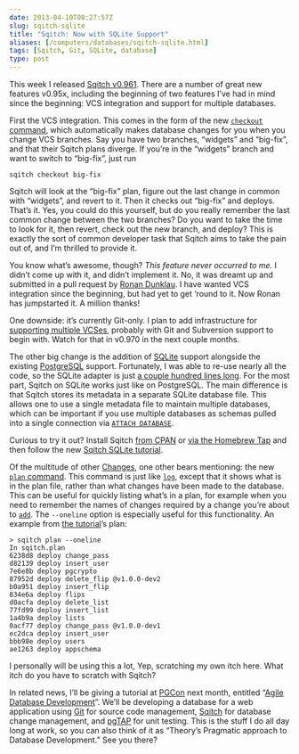```yaml
--- 
date: 2013-04-10T00:27:57Z
slug: sqitch-sqlite
title: "Sqitch: Now with SQLite Support"
aliases: [/computers/databases/sqitch-sqlite.html]
tags: [Sqitch, Git, SQLite, database]
type: post
---
```


This week I released [Sqitch v0.961]. There are a number of great new features
v0.95x, including the beginning of two features I’ve had in mind since the
beginning: VCS integration and support for multiple databases.

First the VCS integration. This comes in the form of the new [`checkout`
command], which automatically makes database changes for you when you change VCS
branches. Say you have two branches, “widgets” and “big-fix”, and that their
Sqitch plans diverge. If you’re in the “widgets” branch and want to switch to
“big-fix”, just run

    sqitch checkout big-fix

Sqitch will look at the “big-fix” plan, figure out the last change in common
with “widgets”, and revert to it. Then it checks out “big-fix” and deploys.
That’s it. Yes, you could do this yourself, but do you really remember the last
common change between the two branches? Do you want to take the time to look for
it, then revert, check out the new branch, and deploy? This is exactly the sort
of common developer task that Sqitch aims to take the pain out of, and I’m
thrilled to provide it.

You know what’s awesome, though? *This feature never occurred to me.* I didn’t
come up with it, and didn’t implement it. No, it was dreamt up and submitted in
a pull request by [Ronan Dunklau]. I have wanted VCS integration since the
beginning, but had yet to get ‘round to it. Now Ronan has jumpstarted it. A
million thanks!

One downside: it’s currently Git-only. I plan to add infrastructure for
[supporting multiple VCSes], probably with Git and Subversion support to begin
with. Watch for that in v0.970 in the next couple months.

The other big change is the addition of [SQLite] support alongside the existing
[PostgreSQL] support. Fortunately, I was able to re-use nearly all the code, so
the SQLite adapter is just [a couple hundred lines long]. For the most part,
Sqitch on SQLite works just like on PostgreSQL. The main difference is that
Sqitch stores its metadata in a separate SQLite database file. This allows one
to use a single metadata file to maintain multiple databases, which can be
important if you use multiple databases as schemas pulled into a single
connection via [`ATTACH DATABASE`].

Curious to try it out? Install Sqitch [from CPAN] or [via the Homebrew Tap] and
then follow the new [Sqitch SQLite tutorial].

Of the multitude of other [Changes], one other bears mentioning: the new [`plan`
command]. This command is just like [`log`], except that it shows what is in the
plan file, rather than what changes have been made to the database. This can be
useful for quickly listing what’s in a plan, for example when you need to
remember the names of changes required by a change you’re about to [`add`]. The
`--oneline` option is especially useful for this functionality. An example from
[the tutorial]’s plan:

    > sqitch plan --oneline
    In sqitch.plan
    6238d8 deploy change_pass
    d82139 deploy insert_user
    7e6e8b deploy pgcrypto
    87952d deploy delete_flip @v1.0.0-dev2
    b0a951 deploy insert_flip
    834e6a deploy flips
    d0acfa deploy delete_list
    77fd99 deploy insert_list
    1a4b9a deploy lists
    0acf77 deploy change_pass @v1.0.0-dev1
    ec2dca deploy insert_user
    bbb98e deploy users
    ae1263 deploy appschema

I personally will be using this a lot, Yep, scratching my own itch here. What
itch do you have to scratch with Sqitch?

In related news, I’ll be giving a tutorial at [PGCon] next month, entitled
“[Agile Database Development]”. We’ll be developing a database for a web
application using [Git] for source code management, [Sqitch] for database change
management, and [pgTAP] for unit testing. This is the stuff I do all day long at
work, so you can also think of it as “Theory’s Pragmatic approach to Database
Development.” See you there?

  [Sqitch v0.961]: https://metacpan.org/release/DWHEELER/App-Sqitch-0.961/
  [`checkout` command]: https://metacpan.org/module/sqitch-checkout
  [Ronan Dunklau]: https://github.com/rdunklau/
  [supporting multiple VCSes]: https://github.com/theory/sqitch/issues/25
  [SQLite]: http://sqlite.org/
  [PostgreSQL]: http://postgresql.org/
  [a couple hundred lines long]: https://github.com/theory/sqitch/blob/master/lib/App/Sqitch/Engine/sqlite.pm
  [`ATTACH DATABASE`]: http://www.sqlite.org/lang_attach.html
  [from CPAN]: https://metacpan.org/release/App-Sqitch
  [via the Homebrew Tap]: https://github.com/theory/homebrew-sqitch
  [Sqitch SQLite tutorial]: https://metacpan.org/module/sqitchtutorial-sqlite
  [Changes]: https://metacpan.org/source/DWHEELER/App-Sqitch-0.961/Changes
  [`plan` command]: https://metacpan.org/module/sqitch-plan
  [`log`]: https://metacpan.org/module/sqitch-log
  [`add`]: https://metacpan.org/module/sqitch-add
  [the tutorial]: https://metacpan.org/module/sqitchtutorial
  [PGCon]: http://pgcon.org/2013/
  [Agile Database Development]: https://www.pgcon.org/2013/schedule/events/615.en.html
  [Git]: http://git-scm.com/
  [Sqitch]: http://sqitch.org/
  [pgTAP]: http://pgtap.org/

